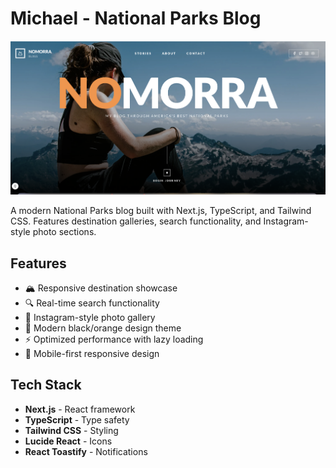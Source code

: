 # Michael - National Parks Blog

![Michael Screenshot](public/ss.png)

A modern National Parks blog built with Next.js, TypeScript, and Tailwind CSS. Features destination galleries, search functionality, and Instagram-style photo sections.

## Features

- 🏔️ Responsive destination showcase
- 🔍 Real-time search functionality
- 📸 Instagram-style photo gallery
- 🎨 Modern black/orange design theme
- ⚡ Optimized performance with lazy loading
- 📱 Mobile-first responsive design

## Tech Stack

- **Next.js** - React framework
- **TypeScript** - Type safety
- **Tailwind CSS** - Styling
- **Lucide React** - Icons
- **React Toastify** - Notifications
